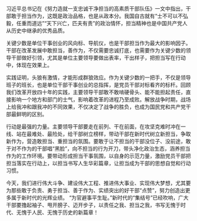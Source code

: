 习近平总书记在《努力造就一支忠诚干净担当的高素质干部队伍》一文中指出，干部敢于担当作为，这既是政治品格，也是从政本分。我国自古就有“士不可以不弘毅，任重而道远”“天下兴亡，匹夫有责”的政治情怀，担当精神也是中国共产党人从历史中继承的优秀品质。

关键少数是单位干事创业的风向标、导航仪，也是干部担当作为最大的影响因子。干部在改革发展中敢担当，善作为，不仅需要忠诚打底，也需要作为关键少数的领导干部做好引领，尤其是单位主要领导要做出表率，干出样子，把担当写在行动中，体现在效果上。

实践证明，头狼有激情，才能形成群狼效应。作为关键少数的一把手，不仅是领导班子的班长，也是单位干部干事创业的总指挥，是党员干部对标看齐的标杆。回顾我们改革开放四十年的实践，主要领导干部敢不敢啃硬骨头、能不能担起责任，直接影响一个地方和部门的士气，影响着改革的进程乃至成败。解放战争时期，战场上给我冲和跟我冲的不同效果，不仅决定了战争的胜负，也成为国民党和共产党干部最鲜明的区别。

行动是最强的力量。主要领导干部要走在前列、干在前面，在攻坚克难时冲在一线、站在最难处、最险处，给干部树立榜样，带动干部在新时代树立新担当，争取新作为，营造敢担当、重担当的氛围。要敢于让不担当的干部没位子、没前途，敢于对不作为的干部唱“黑脸”，向不担当的行为开刀，带头净化政治生态，涵养担当作为的工作环境。要带动形成担当干事氛围，以自身的示范力量，激励党员干部把担当落实在行动上，以担当书写人生华彩篇章，让担当成为干部的思想自觉和行动习惯。

今天，我们进行伟大斗争、建设伟大工程、推进伟大事业、实现伟大梦想，尤其要为那些敢于负责、勇于担当、善于作为、实绩突出的好干部“点赞”，努力创造出更多属于新时代的光辉业绩。 “为官避事平生耻。”新时代的“集结号”已经吹响，广大干部要撸起袖子、甩开膀子、迈开步子，以责任之我、担当之我，书写无愧于时代、无愧于人民、无愧于历史的新篇章！